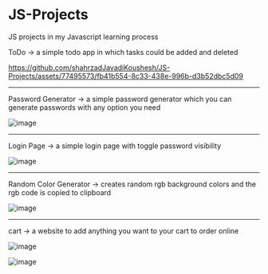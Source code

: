 # JS-Projects
JS projects in my Javascript learning process 

ToDo -> a simple todo app in which tasks could be added and deleted

https://github.com/shahrzadJavadiKoushesh/JS-Projects/assets/77495573/fb41b554-8c33-438e-996b-d3b52dbc5d09

---------------------------------------------------------------------------------------------------------------

Password Generator -> a simple password generator which you can generate passwords with any option you need

![image](https://user-images.githubusercontent.com/77495573/185924577-4a65a9d2-888a-469c-bb87-edaf65aa083b.png)

---------------------------------------------------------------------------------------------------------------

Login Page -> a simple login page with toggle password visibility 

![image](https://user-images.githubusercontent.com/77495573/187876300-478308de-504b-4685-ac23-2ee04f22f998.png)

---------------------------------------------------------------------------------------------------------------
Random Color Generator -> creates random rgb background colors and the rgb code is copied to clipboard 

![image](https://user-images.githubusercontent.com/77495573/200270930-c3b471df-c575-4dc6-8c6f-98bcef52682b.png)

---------------------------------------------------------------------------------------------------------------
cart -> a website to add anything you want to your cart to order online

![image](https://user-images.githubusercontent.com/77495573/207390982-1b48faf3-dcc2-409c-9cc2-a44f01258594.png)

![image](https://user-images.githubusercontent.com/77495573/207391816-89790142-49b8-45fe-bb11-c309ef859b6d.png)











